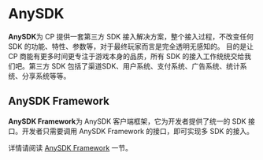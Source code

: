 # AnySDK

**AnySDK**为 CP 提供一套第三方 SDK 接入解决方案，整个接入过程，不改变任何 SDK 的功能、特性、参数等，对于最终玩家而言是完全透明无感知的。
目的是让 CP 商能有更多时间更专注于游戏本身的品质，所有 SDK 的接入工作统统交给我们吧。第三方 SDK 包括了渠道SDK、用户系统、支付系统、广告系统、统计系统、分享系统等等。

## AnySDK Framework

**AnySDK Framework**为 AnySDK 客户端框架，它为开发者提供了统一的 SDK 接口。开发者只需要调用 AnySDK Framework 的接口，即可实现多 SDK 的接入。

详情请阅读 [AnySDK Framework](anysdk/anysdk-framework.md) 一节。
